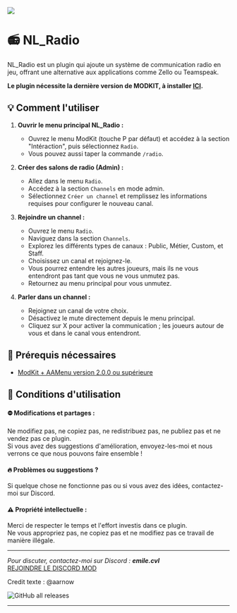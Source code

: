 ![](https://i.ibb.co/wwZ7BtH/Copie-de-NL-BANK-2.png) 

# 📻 **NL_Radio**
NL_Radio est un plugin qui ajoute un système de communication radio en jeu, offrant une alternative aux applications comme Zello ou Teamspeak. 

**Le plugin nécessite la dernière version de MODKIT, à installer [ICI](https://github.com/Aarnow/NovaLife_ModKit-Releases/releases/latest).**

## 💡 **Comment l'utiliser**

1) **Ouvrir le menu principal NL_Radio :**
   - Ouvrez le menu ModKit (touche P par défaut) et accédez à la section "Intéraction", puis sélectionnez `Radio`.
   - Vous pouvez aussi taper la commande `/radio`.

2) **Créer des salons de radio (Admin) :**
   - Allez dans le menu `Radio`.
   - Accédez à la section `Channels` en mode admin.
   - Sélectionnez `Créer un channel` et remplissez les informations requises pour configurer le nouveau canal.

3) **Rejoindre un channel :**
   - Ouvrez le menu `Radio`.
   - Naviguez dans la section `Channels`.
   - Explorez les différents types de canaux : Public, Métier, Custom, et Staff.
   - Choisissez un canal et rejoignez-le.
   - Vous pourrez entendre les autres joueurs, mais ils ne vous entendront pas tant que vous ne vous unmutez pas.
   - Retournez au menu principal pour vous unmutez.

4) **Parler dans un channel :**
   - Rejoignez un canal de votre choix.
   - Désactivez le mute directement depuis le menu principal.
   - Cliquez sur X pour activer la communication ; les joueurs autour de vous et dans le canal vous entendront.

## 📌 **Prérequis nécessaires**

- [ModKit + AAMenu version 2.0.0 ou supérieure](https://github.com/Aarnow/NovaLife_ModKit-Releases/releases/latest)

## 🔑 **Conditions d'utilisation**

#### ⛔️ **Modifications et partages :**
Ne modifiez pas, ne copiez pas, ne redistribuez pas, ne publiez pas et ne vendez pas ce plugin.  
Si vous avez des suggestions d'amélioration, envoyez-les-moi et nous verrons ce que nous pouvons faire ensemble !

#### 🔥 **Problèmes ou suggestions ?**
Si quelque chose ne fonctionne pas ou si vous avez des idées, contactez-moi sur Discord.

#### ⚠️ **Propriété intellectuelle :**
Merci de respecter le temps et l'effort investis dans ce plugin.  
Ne vous appropriez pas, ne copiez pas et ne modifiez pas ce travail de manière illégale.

---

*Pour discuter, contactez-moi sur Discord : **emile.cvl***  
[REJOINDRE LE DISCORD MOD](https://discord.gg/8j2suEE9Mf)

Credit texte : @aarnow

![GitHub all releases](https://img.shields.io/github/downloads/emilenkz/NL_Radio/total?style=plastic&label=Downloads&color=gold)

---

